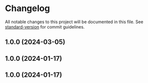 # Changelog

All notable changes to this project will be documented in this file. See [standard-version](https://github.com/conventional-changelog/standard-version) for commit guidelines.

## 1.0.0 (2024-03-05)

## 1.0.0 (2024-01-17)

## 1.0.0 (2024-01-17)
